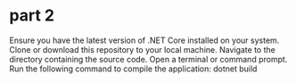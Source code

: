 # part 2
Ensure you have the latest version of .NET Core installed on your system.
Clone or download this repository to your local machine.
Navigate to the directory containing the source code.
Open a terminal or command prompt.
Run the following command to compile the application:
dotnet build
